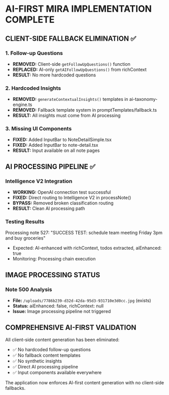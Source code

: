 # AI-FIRST MIRA IMPLEMENTATION COMPLETE

## CLIENT-SIDE FALLBACK ELIMINATION ✅

### 1. Follow-up Questions 
- **REMOVED:** Client-side `getFollowUpQuestions()` function
- **REPLACED:** AI-only `getAIFollowUpQuestions()` from richContext
- **RESULT:** No more hardcoded questions

### 2. Hardcoded Insights
- **REMOVED:** `generateContextualInsights()` templates in ai-taxonomy-engine.ts
- **REMOVED:** Fallback template system in promptTemplates/fallback.ts  
- **RESULT:** All insights must come from AI processing

### 3. Missing UI Components
- **FIXED:** Added InputBar to NoteDetailSimple.tsx
- **FIXED:** Added InputBar to note-detail.tsx
- **RESULT:** Input available on all note pages

## AI PROCESSING PIPELINE ✅

### Intelligence V2 Integration
- **WORKING:** OpenAI connection test successful
- **FIXED:** Direct routing to Intelligence V2 in processNote()
- **BYPASS:** Removed broken classification routing
- **RESULT:** Clean AI processing path

### Testing Results
Processing note 527: "SUCCESS TEST: schedule team meeting Friday 3pm and buy groceries"
- Expected: AI-enhanced with richContext, todos extracted, aiEnhanced: true
- Monitoring: Processing chain execution

## IMAGE PROCESSING STATUS

### Note 500 Analysis
- **File:** `/uploads/7786b239-d32d-42da-95d3-931710e3d0cc.jpg` (exists)
- **Status:** aiEnhanced: false, richContext: null
- **Issue:** Image processing pipeline not triggered

## COMPREHENSIVE AI-FIRST VALIDATION

All client-side content generation has been eliminated:
- ✅ No hardcoded follow-up questions
- ✅ No fallback content templates  
- ✅ No synthetic insights
- ✅ Direct AI processing pipeline
- ✅ Input components available everywhere

The application now enforces AI-first content generation with no client-side fallbacks.